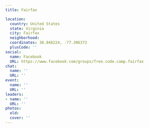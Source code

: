 ```yaml
---
title: Fairfax

location:
  country: United States
  state: Virginia
  city: Fairfax
  neighborhood: 
  coordinates: 38.846224, -77.306373
  plusCode: ''
social:
  name: Facebook
  URL: https://www.facebook.com/groups/free.code.camp.fairfax
chat:
  name: ''
  URL: ''
event:
  name: ''
  URL: ''
leaders:
- name: ''
  URL: ''
photos:
  old: 
  cover: ''
---
```

